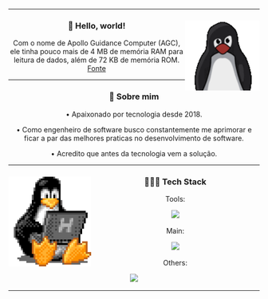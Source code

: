<hr />
<div align="center">
  <img height="140" align="right" src="./assets/tux.gif" />
  <h3>🖖 Hello, world!</h3>
  <p>
    Com o nome de Apollo Guidance
    Computer (AGC), ele tinha pouco mais de 4 MB de memória RAM para leitura de
    dados, além de 72 KB de memória ROM.<a href="https://canalte.ch/cp2/p3d05"
      > Fonte</a
    >
  </p>
</div>
<hr />
<div align="center">
  <h3>🧐 Sobre mim</h3>
  <p>• Apaixonado por tecnologia desde 2018.</p>
  <p>• Como engenheiro de software busco constantemente me aprimorar e ficar a par das melhores praticas no desenvolvimento de software. </p>
  <p>• Acredito que antes da tecnologia vem a solução.</p> 
</div>
<hr />
<div align="center">
  <img height="180" align="left" src="./assets/tux-2.gif" />
  <h3>👨🏽‍💻 Tech Stack</h3>
  <p>Tools:</p>
  <div align="center">
    <a href="https://skillicons.dev">
      <img
        height="40em"
        src="https://skillicons.dev/icons?i=linux,figma,vscode,git,github,md"
      />
    </a>
  </div>
    <p>Main:</p>
  <div align="center">
    <a href="https://skillicons.dev">
      <img
        height="40em"
        src="https://skillicons.dev/icons?i=nodejs,react,typescript,javascript,html,css"
      />
    </a>
  </div>
    <p>Others:</p>
  <div align="center">
    <a href="https://skillicons.dev">
      <img
        height="40em"
        src="https://skillicons.dev/icons?i=c,python"
      />
    </a>
  </div>
<hr />
